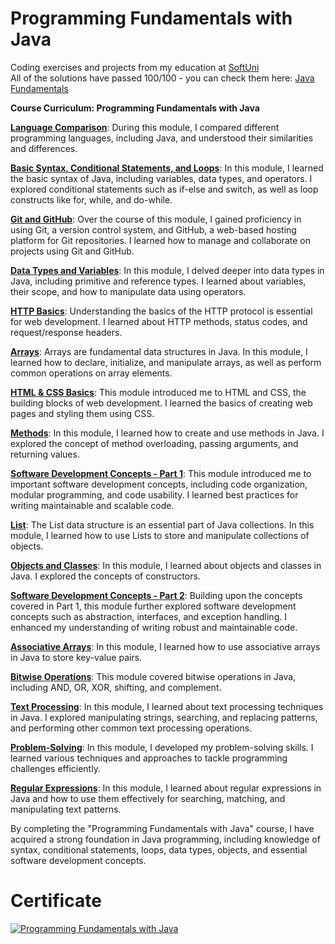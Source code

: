 # Programming Fundamentals with Java
Coding exercises and projects from my education at <a href="www.softuni.bg">SoftUni</a>
<br>
All of the solutions have passed 100/100 - you can check them here: <a href="https://judge.softuni.org/Contests/#!/List/ByCategory/145/Java-Fundamentals">Java Fundamentals</a>
<br>

<b> Course Curriculum: Programming Fundamentals with Java </b>

**<ins>Language Comparison</ins>**: During this module, I compared different programming languages, including Java, and understood their similarities and differences.

**[Basic Syntax, Conditional Statements, and Loops](https://github.com/trayanaboykova/Programming-Fundamentals-Java/tree/master/src/Lesson01_BasicSyntax)**: In this module, I learned the basic syntax of Java, including variables, data types, and operators. I explored conditional statements such as if-else and switch, as well as loop constructs like for, while, and do-while.

**<ins>Git and GitHub</ins>**: Over the course of this module, I gained proficiency in using Git, a version control system, and GitHub, a web-based hosting platform for Git repositories. I learned how to manage and collaborate on projects using Git and GitHub.

**[Data Types and Variables](https://github.com/trayanaboykova/Programming-Fundamentals-Java/tree/master/src/Lesson02_DataTypesAndVariables)**: In this module, I delved deeper into data types in Java, including primitive and reference types. I learned about variables, their scope, and how to manipulate data using operators.

**<ins>HTTP Basics</ins>**: Understanding the basics of the HTTP protocol is essential for web development. I learned about HTTP methods, status codes, and request/response headers.

**[Arrays](https://github.com/trayanaboykova/Programming-Fundamentals-Java/tree/master/src/Lesson03_Arrays)**: Arrays are fundamental data structures in Java. In this module, I learned how to declare, initialize, and manipulate arrays, as well as perform common operations on array elements.

**[HTML & CSS Basics](https://github.com/trayanaboykova/Programming-Fundamentals-Java/tree/master/src/Lesson00_Common/HTML%26CSS)**: This module introduced me to HTML and CSS, the building blocks of web development. I learned the basics of creating web pages and styling them using CSS.

**[Methods](https://github.com/trayanaboykova/Programming-Fundamentals-Java/tree/master/src/Lesson04_Methods)**: In this module, I learned how to create and use methods in Java. I explored the concept of method overloading, passing arguments, and returning values.

**<ins>Software Development Concepts - Part 1</ins>**: This module introduced me to important software development concepts, including code organization, modular programming, and code usability. I learned best practices for writing maintainable and scalable code.

**[List](https://github.com/trayanaboykova/Programming-Fundamentals-Java/tree/master/src/Lesson05_Lists)**: The List data structure is an essential part of Java collections. In this module, I learned how to use Lists to store and manipulate collections of objects.

**[Objects and Classes](https://github.com/trayanaboykova/Programming-Fundamentals-Java/tree/master/src/Lesson06_ObjectsAndClasses)**: In this module, I learned about objects and classes in Java. I explored the concepts of constructors.

**<ins>Software Development Concepts - Part 2</ins>**: Building upon the concepts covered in Part 1, this module further explored software development concepts such as abstraction, interfaces, and exception handling. I enhanced my understanding of writing robust and maintainable code.

**[Associative Arrays](https://github.com/trayanaboykova/Programming-Fundamentals-Java/tree/master/src/Lesson07_AssociativeArrays)**: In this module, I learned how to use associative arrays in Java to store key-value pairs.

**[Bitwise Operations](https://github.com/trayanaboykova/Programming-Fundamentals-Java/tree/master/src/Lesson00_Common/BitwiseOperations)**: This module covered bitwise operations in Java, including AND, OR, XOR, shifting, and complement. 

**[Text Processing](https://github.com/trayanaboykova/Programming-Fundamentals-Java/tree/master/src/Lesson08_TextProcessing)**: In this module, I learned about text processing techniques in Java. I explored manipulating strings, searching, and replacing patterns, and performing other common text processing operations.

**<ins>Problem-Solving</ins>**: In this module, I developed my problem-solving skills. I learned various techniques and approaches to tackle programming challenges efficiently.

**[Regular Expressions](https://github.com/trayanaboykova/Programming-Fundamentals-Java/tree/master/src/Lesson09_RegularExpressions)**: In this module, I learned about regular expressions in Java and how to use them effectively for searching, matching, and manipulating text patterns.

By completing the "Programming Fundamentals with Java" course, I have acquired a strong foundation in Java programming, including knowledge of syntax, conditional statements, loops, data types, objects, and essential software development concepts.


# Certificate
<a href="https://softuni.bg/certificates/details/167407/068cc5bc" rel="nofollow"><img src="https://user-images.githubusercontent.com/101351760/229783981-48f70750-813a-46f6-8b24-d64cbb6cbd57.png" alt="Programming Fundamentals with Java"></a>
